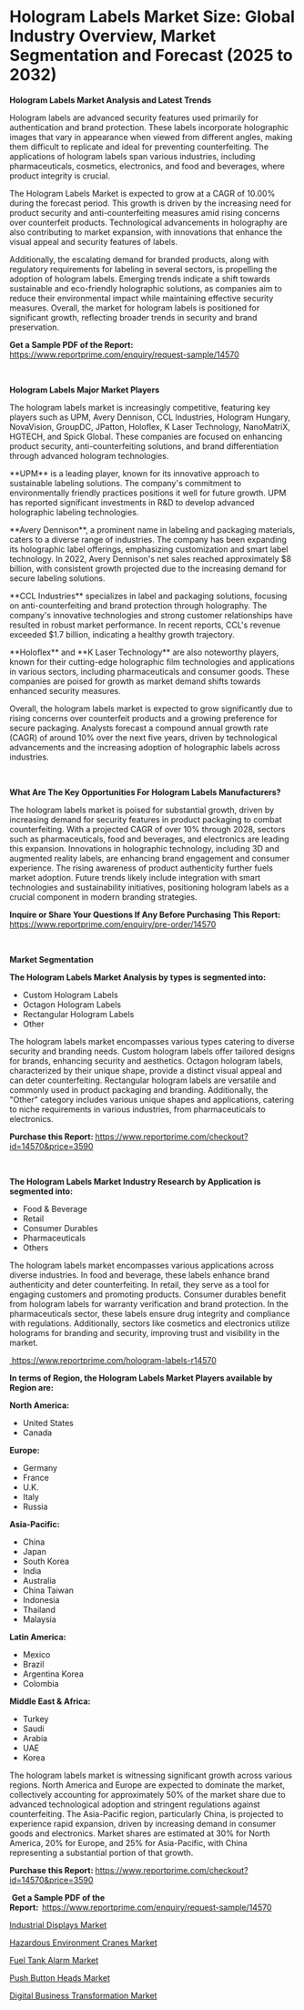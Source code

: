 <p><h1>Hologram Labels Market Size: Global Industry Overview, Market Segmentation and Forecast (2025 to 2032)</h1></p><p><strong>Hologram Labels Market Analysis and Latest Trends</strong></p>
<p><p>Hologram labels are advanced security features used primarily for authentication and brand protection. These labels incorporate holographic images that vary in appearance when viewed from different angles, making them difficult to replicate and ideal for preventing counterfeiting. The applications of hologram labels span various industries, including pharmaceuticals, cosmetics, electronics, and food and beverages, where product integrity is crucial.</p><p>The Hologram Labels Market is expected to grow at a CAGR of 10.00% during the forecast period. This growth is driven by the increasing need for product security and anti-counterfeiting measures amid rising concerns over counterfeit products. Technological advancements in holography are also contributing to market expansion, with innovations that enhance the visual appeal and security features of labels.</p><p>Additionally, the escalating demand for branded products, along with regulatory requirements for labeling in several sectors, is propelling the adoption of hologram labels. Emerging trends indicate a shift towards sustainable and eco-friendly holographic solutions, as companies aim to reduce their environmental impact while maintaining effective security measures. Overall, the market for hologram labels is positioned for significant growth, reflecting broader trends in security and brand preservation.</p></p>
<p><strong>Get a Sample PDF of the Report:&nbsp;</strong> <a href="https://www.reportprime.com/enquiry/request-sample/14570?utm_campaign=3073&utm_medium=2&utm_source=Github&utm_content=ia&utm_term=20032025&utm_id=hologram-labels">https://www.reportprime.com/enquiry/request-sample/14570</a></p>
<p>&nbsp;</p>
<p><strong>Hologram Labels Major Market Players</strong></p>
<p><p>The hologram labels market is increasingly competitive, featuring key players such as UPM, Avery Dennison, CCL Industries, Hologram Hungary, NovaVision, GroupDC, JPatton, Holoflex, K Laser Technology, NanoMatriX, HGTECH, and Spick Global. These companies are focused on enhancing product security, anti-counterfeiting solutions, and brand differentiation through advanced hologram technologies.</p><p>**UPM** is a leading player, known for its innovative approach to sustainable labeling solutions. The company's commitment to environmentally friendly practices positions it well for future growth. UPM has reported significant investments in R&D to develop advanced holographic labeling technologies.</p><p>**Avery Dennison**, a prominent name in labeling and packaging materials, caters to a diverse range of industries. The company has been expanding its holographic label offerings, emphasizing customization and smart label technology. In 2022, Avery Dennison's net sales reached approximately $8 billion, with consistent growth projected due to the increasing demand for secure labeling solutions.</p><p>**CCL Industries** specializes in label and packaging solutions, focusing on anti-counterfeiting and brand protection through holography. The company's innovative technologies and strong customer relationships have resulted in robust market performance. In recent reports, CCL's revenue exceeded $1.7 billion, indicating a healthy growth trajectory.</p><p>**Holoflex** and **K Laser Technology** are also noteworthy players, known for their cutting-edge holographic film technologies and applications in various sectors, including pharmaceuticals and consumer goods. These companies are poised for growth as market demand shifts towards enhanced security measures.</p><p>Overall, the hologram labels market is expected to grow significantly due to rising concerns over counterfeit products and a growing preference for secure packaging. Analysts forecast a compound annual growth rate (CAGR) of around 10% over the next five years, driven by technological advancements and the increasing adoption of holographic labels across industries.</p></p>
<p>&nbsp;</p>
<p><strong>What Are The Key Opportunities For Hologram Labels Manufacturers?</strong></p>
<p><p>The hologram labels market is poised for substantial growth, driven by increasing demand for security features in product packaging to combat counterfeiting. With a projected CAGR of over 10% through 2028, sectors such as pharmaceuticals, food and beverages, and electronics are leading this expansion. Innovations in holographic technology, including 3D and augmented reality labels, are enhancing brand engagement and consumer experience. The rising awareness of product authenticity further fuels market adoption. Future trends likely include integration with smart technologies and sustainability initiatives, positioning hologram labels as a crucial component in modern branding strategies.</p></p>
<p><strong>Inquire or Share Your Questions If Any Before Purchasing This Report:</strong> <a href="https://www.reportprime.com/enquiry/pre-order/14570?utm_campaign=3073&utm_medium=2&utm_source=Github&utm_content=ia&utm_term=20032025&utm_id=hologram-labels">https://www.reportprime.com/enquiry/pre-order/14570</a></p>
<p>&nbsp;</p>
<p><strong>Market Segmentation</strong></p>
<p><strong>The Hologram Labels Market Analysis by types is segmented into:</strong></p>
<p><ul><li>Custom Hologram Labels</li><li>Octagon Hologram Labels</li><li>Rectangular Hologram Labels</li><li>Other</li></ul></p>
<p><p>The hologram labels market encompasses various types catering to diverse security and branding needs. Custom hologram labels offer tailored designs for brands, enhancing security and aesthetics. Octagon hologram labels, characterized by their unique shape, provide a distinct visual appeal and can deter counterfeiting. Rectangular hologram labels are versatile and commonly used in product packaging and branding. Additionally, the "Other" category includes various unique shapes and applications, catering to niche requirements in various industries, from pharmaceuticals to electronics.</p></p>
<p><strong>Purchase this Report:&nbsp;</strong><a href="https://www.reportprime.com/checkout?id=14570&price=3590&utm_campaign=3073&utm_medium=2&utm_source=Github&utm_content=ia&utm_term=20032025&utm_id=hologram-labels">https://www.reportprime.com/checkout?id=14570&price=3590</a></p>
<p>&nbsp;</p>
<p><strong>The Hologram Labels Market Industry Research by Application is segmented into:</strong></p>
<p><ul><li>Food & Beverage</li><li>Retail</li><li>Consumer Durables</li><li>Pharmaceuticals</li><li>Others</li></ul></p>
<p><p>The hologram labels market encompasses various applications across diverse industries. In food and beverage, these labels enhance brand authenticity and deter counterfeiting. In retail, they serve as a tool for engaging customers and promoting products. Consumer durables benefit from hologram labels for warranty verification and brand protection. In the pharmaceuticals sector, these labels ensure drug integrity and compliance with regulations. Additionally, sectors like cosmetics and electronics utilize holograms for branding and security, improving trust and visibility in the market.</p></p>
<p><a href="https://www.reportprime.com/hologram-labels-r14570?utm_campaign=3073&utm_medium=2&utm_source=Github&utm_content=ia&utm_term=20032025&utm_id=hologram-labels">&nbsp;https://www.reportprime.com/hologram-labels-r14570</a></p>
<p><strong>In terms of Region, the Hologram Labels Market Players available by Region are:</strong></p>
<p>
    <p> <strong> North America: </strong>
        <ul>
            <li>United States</li>
            <li>Canada</li>
        </ul>
        </p> 
    <p> <strong> Europe: </strong>
        <ul>
            <li>Germany</li>
            <li>France</li>
            <li>U.K.</li>
            <li>Italy</li>
            <li>Russia</li>
        </ul>
        </p> 
    <p> <strong> Asia-Pacific: </strong>
        <ul>
            <li>China</li>
            <li>Japan</li>
            <li>South Korea</li>
            <li>India</li>
            <li>Australia</li>
            <li>China Taiwan</li>
            <li>Indonesia</li>
            <li>Thailand</li>
            <li>Malaysia</li>
        </ul>
        </p> 
    <p> <strong> Latin America: </strong>
        <ul>
            <li>Mexico</li>
            <li>Brazil</li>
            <li>Argentina Korea</li>
            <li>Colombia</li>
        </ul>
        </p> 
    <p> <strong> Middle East & Africa: </strong>
        <ul>
            <li>Turkey</li>
            <li>Saudi</li>
            <li>Arabia</li>
            <li>UAE</li>
            <li>Korea</li>
        </ul>
    </p>
    </p>
<p><p>The hologram labels market is witnessing significant growth across various regions. North America and Europe are expected to dominate the market, collectively accounting for approximately 50% of the market share due to advanced technological adoption and stringent regulations against counterfeiting. The Asia-Pacific region, particularly China, is projected to experience rapid expansion, driven by increasing demand in consumer goods and electronics. Market shares are estimated at 30% for North America, 20% for Europe, and 25% for Asia-Pacific, with China representing a substantial portion of that growth.</p></p>
<p><strong>Purchase this Report: </strong><a href="https://www.reportprime.com/checkout?id=14570&price=3590&utm_campaign=3073&utm_medium=2&utm_source=Github&utm_content=ia&utm_term=20032025&utm_id=hologram-labels">https://www.reportprime.com/checkout?id=14570&price=3590</a></p>
<p>&nbsp;<strong>Get a Sample PDF of the Report:&nbsp;&nbsp;</strong><a href="https://www.reportprime.com/enquiry/request-sample/14570?utm_campaign=3073&utm_medium=2&utm_source=Github&utm_content=ia&utm_term=20032025&utm_id=hologram-labels">https://www.reportprime.com/enquiry/request-sample/14570</a></p>
<p><strong></strong></p>
<p><p><a href="https://www.linkedin.com/pulse/industrial-displays-market-analysis-sizetrends-size-uixdf?utm_campaign=3073&utm_medium=2&utm_source=Github&utm_content=ia&utm_term=20032025&utm_id=hologram-labels">Industrial Displays Market</a></p><p><a href="https://www.linkedin.com/pulse/study-onthe-value-market-segmentation-share-analysis-ym05f?utm_campaign=3073&utm_medium=2&utm_source=Github&utm_content=ia&utm_term=20032025&utm_id=hologram-labels">Hazardous Environment Cranes Market</a></p><p><a href="https://www.linkedin.com/pulse/fuel-tank-alarm-market-penetration-strategies-untapped-j0yxf?utm_campaign=3073&utm_medium=2&utm_source=Github&utm_content=ia&utm_term=20032025&utm_id=hologram-labels">Fuel Tank Alarm Market</a></p><p><a href="https://www.linkedin.com/pulse/push-button-heads-market-characterized-rapid-growth-q1lff?utm_campaign=3073&utm_medium=2&utm_source=Github&utm_content=ia&utm_term=20032025&utm_id=hologram-labels">Push Button Heads Market</a></p><p><a href="https://github.com/nibbsmantji/Market-Research-Report-List-1/blob/main/digital-business-transformation-market.md?utm_campaign=3073&utm_medium=2&utm_source=Github&utm_content=ia&utm_term=20032025&utm_id=hologram-labels">Digital Business Transformation Market</a></p></p>